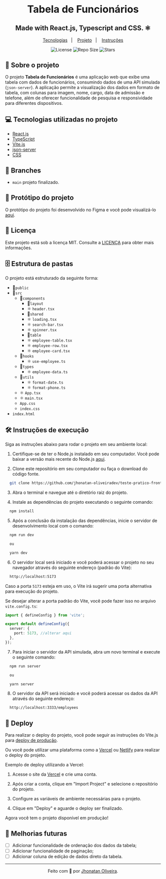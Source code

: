 <div align="center">
<h1 style="font-weight: semibold; font-size: 32px;">Tabela de Funcionários</h1>
<h2 align="center">Made with React.js, Typescript and CSS. ⚛</h2>
</div>

<p align="center">
  <a href="#Tecnologias">Tecnologias</a>&nbsp;&nbsp;&nbsp;|&nbsp;&nbsp;&nbsp;
  <a href="#Projeto">Projeto</a>&nbsp;&nbsp;&nbsp;|&nbsp;&nbsp;&nbsp;
  <a href="#Instruções">Instruções</a>
</p>

<p align="center">
  <img src="https://img.shields.io/static/v1?label=license&message=MIT&color=04D361&labelColor=281F3D" alt="License" />
  <img src="https://img.shields.io/github/repo-size/jhonatan-oliveiradev/teste-pratico-frontend?label=repo-size&message=MIT&color=04D361&labelColor=281F3D" alt="Repo Size" />
  <img src="https://img.shields.io/github/stars/jhonatan-oliveiradev/teste-pratico-frontend?label=stars&message=MIT&color=04D361&labelColor=14061f" alt="Stars" />
</p>

## 📖 Sobre o projeto

O projeto **Tabela de Funcionários** é uma aplicação web que exibe uma tabela com dados de funcionários, consumindo dados de uma API simulada (`json-server`). A aplicação permite a visualização dos dados em formato de tabela, com colunas para imagem, nome, cargo, data de admissão e telefone, além de oferecer funcionalidade de pesquisa e responsividade para diferentes dispositivos.

## 💻 Tecnologias utilizadas no projeto

- [React.js](https://react.dev/)
- [TypeScript](https://www.typescriptlang.org/)
- [Vite.js](https://vitejs.dev/)
- [json-server](https://github.com/typicode/json-server)
- [CSS](https://developer.mozilla.org/pt-BR/docs/Web/CSS)

## 🌿 Branches

- `main` projeto finalizado.

## 🎨 Protótipo do projeto

O protótipo do projeto foi desenvolvido no Figma e você pode visualizá-lo [aqui](https://www.figma.com/design/kAdhqm42472ATkpfVlhMY9/Teste-T%C3%A9cnico-Frontend-BeTalent-(Copy)?node-id=1-4&m=dev).

## 📝 Licença

Este projeto está sob a licença MIT. Consulte a [LICENÇA](./LICENSE) para obter mais informações.

## ️🗄️ Estrutura de pastas

O projeto está estruturado da seguinte forma:

- 📁`public`
- 📁`src`
  - 📁`components`
    - 📁`layout`
    - ⚛️ `header.tsx`
    - 📁`shared`
    - ⚛️ `loading.tsx`
    - ⚛️ `search-bar.tsx`
    - ⚛️ `spinner.tsx`
    - 📁`table`
    - ⚛️ `employee-table.tsx`
    - ⚛️ `employee-row.tsx`
    - ⚛️ `employee-card.tsx`
  - 📁`hooks`
    - ⚛️ `use-employee.ts`
  - 📁`types`
    - ⚛️ `employee-data.ts`
  - 📁`utils`
    - ⚛️ `format-date.ts`
    - ⚛️ `format-phone.ts`
  - ⚛️ `App.tsx`
  - ⚛️ `main.tsx`
  - `App.css`
  - `index.css`
- `index.html`

## 🛠️ ️Instruções de execução

Siga as instruções abaixo para rodar o projeto em seu ambiente local:

1. Certifique-se de ter o Node.js instalado em seu computador. Você pode baixar a versão mais recente do Node.js [aqui](https://nodejs.org).

2. Clone este repositório em seu computador ou faça o download do código fonte.

```bash
  git clone https://github.com/jhonatan-oliveiradev/teste-pratico-frontend.git
```

3. Abra o terminal e navegue até o diretório raiz do projeto.

4. Instale as dependências do projeto executando o seguinte comando:

```bash
  npm install
```

5. Após a conclusão da instalação das dependências, inicie o servidor de desenvolvimento local com o comando:

```bash
  npm run dev

  ou

  yarn dev
```

6. O servidor local será iniciado e você poderá acessar o projeto no seu navegador através do seguinte endereço (padrão do Vite):

```bash
  http://localhost:5173
```

Caso a porta `5173` esteja em uso, o Vite irá sugerir uma porta alternativa para execução do projeto.

Se desejar alterar a porta padrão do Vite, você pode fazer isso no arquivo `vite.config.ts`:

```ts
import { defineConfig } from 'vite';

export default defineConfig({
  server: {
    port: 5173, //alterar aqui
  },
});
```

7. Para iniciar o servidor da API simulada, abra um novo terminal e execute o seguinte comando:

```bash
  npm run server

  ou

  yarn server
```

8. O servidor da API será iniciado e você poderá acessar os dados da API através do seguinte endereço:

```bash
  http://localhost:3333/employees
```

## 🚀 Deploy

Para realizar o deploy do projeto, você pode seguir as instruções do Vite.js para [deploy de produção](https://vitejs.dev/guide/build.html#production-deployment).

Ou você pode utilizar uma plataforma como a [Vercel](https://vercel.com/) ou [Netlify](https://www.netlify.com/) para realizar o deploy do projeto.

Exemplo de deploy utilizando a Vercel:

1. Acesse o site da [Vercel](https://vercel.com) e crie uma conta.

2. Após criar a conta, clique em "Import Project" e selecione o repositório do projeto.

3. Configure as variáveis de ambiente necessárias para o projeto.

4. Clique em "Deploy" e aguarde o deploy ser finalizado.

Agora você tem o projeto disponível em produção!

## 📝 Melhorias futuras

- [ ] Adicionar funcionalidade de ordenação dos dados da tabela;
- [ ] Adicionar funcionalidade de paginação;
- [ ] Adicionar coluna de edição de dados direto da tabela.

<hr>

<div align="center">

Feito com 💜 por [Jhonatan Oliveira](https://jhonatanoliveira.com).

</div>
